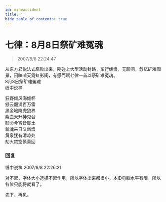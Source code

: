 ```yaml
---
id: mineaccident
title: ''
hide_table_of_contents: true
---
```


# 七律：8月8日祭矿难冤魂

> 2007/8/8 22:24:47

<div style={{color:'#FF0000', fontSize: '16px', fontWeight: '500', textAlign: 'left', lineHeight: '150%', marginBottom: '30px'}}>
从东方君悦法式腐败出来，刚碰上大型活动封路，车行缓慢，无聊间，忽忆矿难图景，闪映喧天霓虹影间，有感而赋七律一首以祭矿难冤魂。
</div>

<div style={{color:'#FF0000', fontSize: '32px', fontWeight: '500', textAlign: 'center', lineHeight: '150%'}}>
8月8日祭矿难冤魂
</div>

<div style={{color:'#FF0000', fontSize: '24px', fontWeight: '500', textAlign: 'center', lineHeight: '250%'}}>
缠中说禅
</div>

<div style={{color:'#FF0000', fontSize: '24px', fontWeight: '500', textAlign: 'center', lineHeight: '150%'}}>

狂野倾风海倾杯<br/>
怒云翻涌百万雷<br/>
黑金地降虎狼界<br/>
紫血天升神鬼台<br/>
贱命今宵皆贱土<br/>
新魂来日又新煤<br/>
黄泉犹有清凉处<br/>
劫火焚空慎莫回
</div>

### 回复

<div class='blog-comment'>
<span class='blog-comment-chan'>缠中说禅</span> 2007/8/8 22:26:21<br/>

对不起，字体大小选择不起作用，所以字体出来都很小，本ID电脑水平有限，所以各位只能将就看了。

先下，再见。
</div>